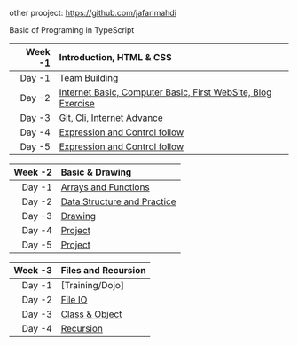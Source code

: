 other prooject: https://github.com/jafarimahdi

Basic of Programing in TypeScript

| Week -1 | Introduction, HTML & CSS|
| ------:|:------------------------------------------------
| Day -1 | Team Building
| Day -2 | [Internet Basic, Computer Basic, First WebSite, Blog Exercise](https://github.com/green-fox-academy/JafariMahdi/tree/master/1-week/1-day)
| Day -3 | [Git, Cli, Internet Advance](https://github.com/green-fox-academy/JafariMahdi/tree/master/1-week/2-day)
| Day -4 | [Expression and Control follow](https://github.com/green-fox-academy/JafariMahdi/tree/master/1-week/4-d)
| Day -5 | [Expression and Control follow](https://github.com/green-fox-academy/JafariMahdi/tree/master/1-week/4-d)



| Week -2 | Basic & Drawing |
| ------:|:------------------------------------------------
| Day -1 | [Arrays and Functions](https://github.com/green-fox-academy/JafariMahdi/tree/master/2-week/1-day)
| Day -2 | [Data Structure and Practice ](https://github.com/green-fox-academy/JafariMahdi/tree/master/2-week/2-day)
| Day -3 | [Drawing](https://github.com/green-fox-academy/JafariMahdi/tree/master/2-week/3-day)
| Day -4 | [Project](https://github.com/green-fox-academy/JafariMahdi/tree/master/2-week/4-day)
| Day -5 | [Project](https://github.com/green-fox-academy/JafariMahdi/tree/master/2-week/5-day)



| Week -3 | Files and Recursion |
| ------:|:------------------------------------------------
| Day -1 | [Training/Dojo]
| Day -2 | [File IO](https://github.com/green-fox-academy/JafariMahdi/tree/master/3-week/2-day)
| Day -3 | [Class & Object](https://github.com/green-fox-academy/JafariMahdi/tree/master/3-week/3-day)
| Day -4 | [Recursion](https://github.com/green-fox-academy/JafariMahdi/tree/master/3-week/4-day)


